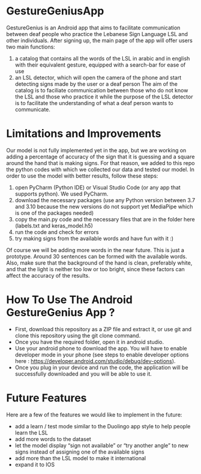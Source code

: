 # GestureGeniusApp
GestureGenius is an Android app that aims to facilitate communication between deaf people who practice the Lebanese Sign Language LSL and other individuals. 
After signing up, the main page of the app will offer users two main functions: 
  1) a catalog that contains all the words of the LSL in arabic and in english with their equivalent gesture, equipped with a search-bar for ease of use
  2) an LSL detector, which will open the camera of the phone and start detecting signs made by the user or a deaf person
 The aim of the catalog is to faciliate communication between those who do not know the LSL and those who practice it while the purpose of the LSL detector is to facilitate the understanding of what a deaf person wants to communicate.
 # Limitations and Improvements
 Our model is not fully implemented yet in the app, but we are working on adding a percentage of accuracy of the sign that it is guessing and a square around the hand that is making signs. 
 For that reason, we added to this repo the python codes with which we collected our data and tested our model. In order to use the model with better results, follow these steps:
  1) open PyCharm (Python IDE) or Visual Studio Code (or any app that supports python). We used PyCharm.
  2) download the necessary packages (use any Python version between 3.7 and 3.10 because the new versions do not support yet MediaPipe which is one of the packages needed)
  3) copy the main.py code and the necessary files that are in the folder here (labels.txt and keras_model.h5)
  4) run the code and check for errors
  5) try making signs from the available words and have fun with it :)
  
 Of course we will be adding more words in the near future. This is just a prototype. Around 30 sentences can be formed with the available words.
 Also, make sure that the background of the hand is clean, preferably white, and that the light is neither too low or too bright, since these factors can affect the accuracy of the results.
 # How To Use The Android GestureGenius App ?
 - First, download this repository as a ZIP file and extract it, or use git and clone this repository using the git clone command. 
 - Once you have the required folder, open it in android studio. 
 - Use your android phone to download the app. You will have to enable developer mode in your phone (see steps to enable developer options here : https://developer.android.com/studio/debug/dev-options).
 -  Once you plug in your device and run the code, the application will be successfully downloaded and you will be able to use it.
 # Future Features
 Here are a few of the features we would like to implement in the future:
  - add a learn / test mode similar to the Duolingo app style to help people learn the LSL
  - add more words to the dataset
  - let the model display “sign not available” or “try another angle” to new signs instead of assigning one of the available signs
  - add more than the LSL model to make it international
  - expand it to IOS 
